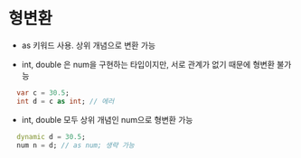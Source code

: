 # 형변환

- as 키워드 사용. 상위 개념으로 변환 가능

- int, double 은 num을 구현하는 타입이지만, 서로 관계가 없기 때문에 형변환 불가능

```Dart
  var c = 30.5;
  int d = c as int; // 에러
```

- int, double 모두 상위 개념인 num으로 형변환 가능

```Dart
  dynamic d = 30.5;
  num n = d; // as num; 생략 가능
```


